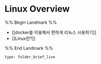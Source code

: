 # Linux Overview

%% Begin Landmark %%
- [[docker를 이용해서 편하게 리눅스 사용하기]]
- [[Linux란?]]

%% End Landmark %%


```ccard
type: folder_brief_live
```

